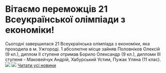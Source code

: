 # Вітаємо переможців 21 Всеукраїнської олімпіади з економіки!
Сьогодні завершилася 21 Всеукраїнська олімпіада з економіки, яка проходила в м. Ужгороді. 1 абсолютне місце зайняв Половніков Олексій (9 кл.), диплом ІІ ступеня отримав Борило Олександр (9 кл.), дипломи ІІІ ступеня - Маковейчук Андрій, Хабурський Устим, Пужак Уляна (11 клас).
![](/images/вітаємо-переможців-21-всеукраїнської-олімпіади-з/1ек.jpg)
![](/images/вітаємо-переможців-21-всеукраїнської-олімпіади-з/2ек.jpg)
[Читати усі новини](/news)

